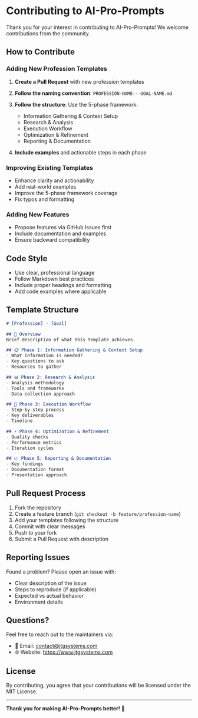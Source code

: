 # Contributing to AI-Pro-Prompts

Thank you for your interest in contributing to AI-Pro-Prompts! We welcome contributions from the community.

## How to Contribute

### Adding New Profession Templates

1. **Create a Pull Request** with new profession templates
2. **Follow the naming convention**: `PROFESSION-NAME---GOAL-NAME.md`
3. **Follow the structure**: Use the 5-phase framework:
   - Information Gathering & Context Setup
   - Research & Analysis
   - Execution Workflow
   - Optimization & Refinement
   - Reporting & Documentation

4. **Include examples** and actionable steps in each phase

### Improving Existing Templates

- Enhance clarity and actionability
- Add real-world examples
- Improve the 5-phase framework coverage
- Fix typos and formatting

### Adding New Features

- Propose features via GitHub Issues first
- Include documentation and examples
- Ensure backward compatibility

## Code Style

- Use clear, professional language
- Follow Markdown best practices
- Include proper headings and formatting
- Add code examples where applicable

## Template Structure

```markdown
# [Profession] - [Goal]

## 🎯 Overview
Brief description of what this template achieves.

## 📋 Phase 1: Information Gathering & Context Setup
- What information is needed?
- Key questions to ask
- Resources to gather

## 📊 Phase 2: Research & Analysis
- Analysis methodology
- Tools and frameworks
- Data collection approach

## 🚀 Phase 3: Execution Workflow
- Step-by-step process
- Key deliverables
- Timeline

## ⚡ Phase 4: Optimization & Refinement
- Quality checks
- Performance metrics
- Iteration cycles

## 📈 Phase 5: Reporting & Documentation
- Key findings
- Documentation format
- Presentation approach
```

## Pull Request Process

1. Fork the repository
2. Create a feature branch (`git checkout -b feature/profession-name`)
3. Add your templates following the structure
4. Commit with clear messages
5. Push to your fork
6. Submit a Pull Request with description

## Reporting Issues

Found a problem? Please open an issue with:
- Clear description of the issue
- Steps to reproduce (if applicable)
- Expected vs actual behavior
- Environment details

## Questions?

Feel free to reach out to the maintainers via:
- 📧 Email: contact@jtgsystems.com
- 🌐 Website: https://www.jtgsystems.com

## License

By contributing, you agree that your contributions will be licensed under the MIT License.

---

**Thank you for making AI-Pro-Prompts better!** 🚀
